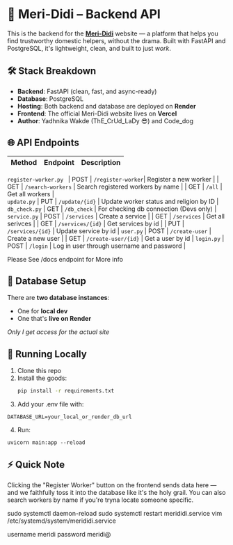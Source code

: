 # 🧹 Meri-Didi – Backend API

This is the backend for the [**Meri-Didi**](https://meri-didi.vercel.app) website — a platform that helps you find trustworthy domestic helpers, without the drama. Built with FastAPI and PostgreSQL, it's lightweight, clean, and built to just *work*.

## 🛠️ Stack Breakdown

- **Backend**: FastAPI (clean, fast, and async-ready)  
- **Database**: PostgreSQL  
- **Hosting**: Both backend and database are deployed on **Render**  
- **Frontend**: The official Meri-Didi website lives on **Vercel**  
- **Author**: Yadhnika Wakde (ThE_CrUd_LaDy 😎) and Code_dog

## 🌐 API Endpoints

| Method | Endpoint          | Description                        |
|--------|-------------------|------------------------------------|
`register-worker.py `
| POST   | `/register-worker`| Register a new worker              |
| GET    | `/search-workers` | Search registered workers by name  |
| GET    | `/all`            | Get all workers                    |  
`update.py`
| PUT    | `/update/{id}`     | Update worker status and religion by ID         |
`db_check.py`
| GET    | `/db_check`       | For checking db connection (Devs only) |
`service.py`
| POST | `/services` | Create a service |
| GET | `/services` | Get all serivces |
| GET | `/services/{id}` | Get services by id |
| PUT | `/services/{id}` | Update service by id |
`user.py`
| POST | `/create-user` | Create a new user | 
| GET | `/create-user/{id}` | Get a user by id |
`login.py`
| POST | `/login` | Log in user through username and password |



Please See /docs endpoint for More info

## 💾 Database Setup

There are **two database instances**:  
- One for **local dev**  
- One that's **live on Render**  

*Only I get access for the actual site*

## 🧪 Running Locally

1. Clone this repo  
2. Install the goods:  
   ```bash
   pip install -r requirements.txt
   ```
3. Add your .env file with:
```
DATABASE_URL=your_local_or_render_db_url
```
4. Run:
```terminal
uvicorn main:app --reload
```

## ⚡ Quick Note
Clicking the "Register Worker" button on the frontend sends data here — and we faithfully toss it into the database like it's the holy grail. You can also search workers by name if you're tryna locate someone specific.

sudo systemctl daemon-reload
sudo systemctl restart merididi.service
vim /etc/systemd/system/merididi.service

username meridi
password meridi@

